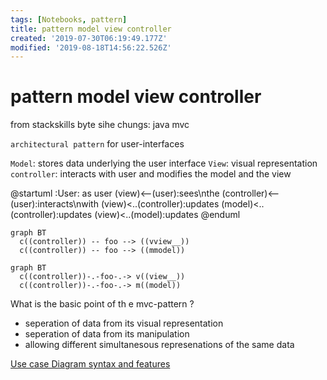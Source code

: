 ```yaml
---
tags: [Notebooks, pattern]
title: pattern model view controller
created: '2019-07-30T06:19:49.177Z'
modified: '2019-08-18T14:56:22.526Z'
---
```


# pattern model view controller

from stackskills byte sihe chungs: java mvc

`architectural pattern` for user-interfaces

`Model`: stores data underlying the user interface
`View`: visual representation
`controller`: interacts with user and modifies the model and the view

@startuml
:User: as user
(view)<--(user):sees\nthe
(controller)<--(user):interacts\nwith
(view)<..(controller):updates
(model)<..(controller):updates
(view)<..(model):updates
@enduml

```mermaid 
graph BT
  c((controller)) -- foo --> ((vview__))
  c((controller)) -- foo --> ((mmodel))
``` 

```mermaid 
graph BT
  c((controller))-.-foo-.-> v((view__))
  c((controller))-.-foo-.-> m((model))
```


What is the basic point of th e mvc-pattern ?
* seperation of data from its visual representation
* seperation of data from its manipulation
* allowing different simultanesous represenations of the same data


[Use case Diagram syntax and features](http://plantuml.com/use-case-diagram)
